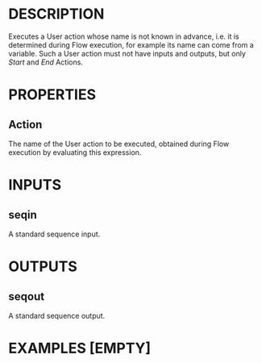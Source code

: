 # DESCRIPTION

Executes a User action whose name is not known in advance, i.e. it is determined during Flow execution, for example its name can come from a variable. Such a User action must not have inputs and outputs, but only _Start_ and _End_ Actions.

# PROPERTIES

## Action

The name of the User action to be executed, obtained during Flow execution by evaluating this expression.

# INPUTS

## seqin

A standard sequence input.

# OUTPUTS

## seqout

A standard sequence output.

# EXAMPLES [EMPTY]
